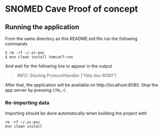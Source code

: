 # SNOMED Cave Proof of concept

## Running the application
From the same directory as this README.md file run the following commands

```
$ rm -rf ~/.sc-poc
$ mvn clean install tomcat7:run
```

And wait for the following line to appear in the output
> INFO: Starting ProtocolHandler ["http-bio-8080"]

After that, the application will be available on http://localhost:8080. Stop the app server by pressing `CTRL-C`.

### Re-importing data
Importing should be done automatically when building the project with

```
rm -rf ~/.sc-poc
mvn clean install
```
